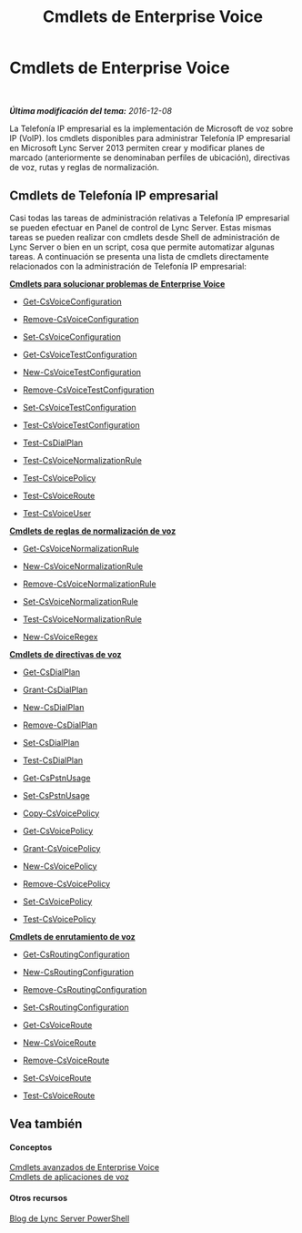 ﻿---
title: Cmdlets de Enterprise Voice
TOCTitle: Cmdlets de Enterprise Voice
ms:assetid: 7d7c6d94-3ead-4d99-95f7-c31b448ab9e2
ms:mtpsurl: https://technet.microsoft.com/es-es/library/Gg415658(v=OCS.15)
ms:contentKeyID: 48275799
ms.date: 01/07/2017
mtps_version: v=OCS.15
ms.translationtype: HT
---

# Cmdlets de Enterprise Voice

 

_**Última modificación del tema:** 2016-12-08_

La Telefonía IP empresarial es la implementación de Microsoft de voz sobre IP (VoIP). los cmdlets disponibles para administrar Telefonía IP empresarial en Microsoft Lync Server 2013 permiten crear y modificar planes de marcado (anteriormente se denominaban perfiles de ubicación), directivas de voz, rutas y reglas de normalización.

## Cmdlets de Telefonía IP empresarial

Casi todas las tareas de administración relativas a Telefonía IP empresarial se pueden efectuar en Panel de control de Lync Server. Estas mismas tareas se pueden realizar con cmdlets desde Shell de administración de Lync Server o bien en un script, cosa que permite automatizar algunas tareas. A continuación se presenta una lista de cmdlets directamente relacionados con la administración de Telefonía IP empresarial:

**[Cmdlets para solucionar problemas de Enterprise Voice](lync-server-2013-troubleshooting-enterprise-voice-cmdlets.md)**

  -   
    [Get-CsVoiceConfiguration](get-csvoiceconfiguration.md)

  -   
    [Remove-CsVoiceConfiguration](remove-csvoiceconfiguration.md)

  -   
    [Set-CsVoiceConfiguration](set-csvoiceconfiguration.md)

  -   
    [Get-CsVoiceTestConfiguration](get-csvoicetestconfiguration.md)

  -   
    [New-CsVoiceTestConfiguration](new-csvoicetestconfiguration.md)

  -   
    [Remove-CsVoiceTestConfiguration](remove-csvoicetestconfiguration.md)

  -   
    [Set-CsVoiceTestConfiguration](set-csvoicetestconfiguration.md)

  -   
    [Test-CsVoiceTestConfiguration](test-csvoicetestconfiguration.md)

  -   
    [Test-CsDialPlan](test-csdialplan.md)

  -   
    [Test-CsVoiceNormalizationRule](test-csvoicenormalizationrule.md)

  -   
    [Test-CsVoicePolicy](test-csvoicepolicy.md)

  -   
    [Test-CsVoiceRoute](test-csvoiceroute.md)

  -   
    [Test-CsVoiceUser](test-csvoiceuser.md)

**[Cmdlets de reglas de normalización de voz](lync-server-2013-voice-normalization-rules-cmdlets.md)**

  -   
    [Get-CsVoiceNormalizationRule](get-csvoicenormalizationrule.md)

  -   
    [New-CsVoiceNormalizationRule](new-csvoicenormalizationrule.md)

  -   
    [Remove-CsVoiceNormalizationRule](remove-csvoicenormalizationrule.md)

  -   
    [Set-CsVoiceNormalizationRule](set-csvoicenormalizationrule.md)

  -   
    [Test-CsVoiceNormalizationRule](test-csvoicenormalizationrule.md)

  -   
    [New-CsVoiceRegex](new-csvoiceregex.md)

**[Cmdlets de directivas de voz](lync-server-2013-voice-policy-cmdlets.md)**

  -   
    [Get-CsDialPlan](get-csdialplan.md)

  -   
    [Grant-CsDialPlan](grant-csdialplan.md)

  -   
    [New-CsDialPlan](new-csdialplan.md)

  -   
    [Remove-CsDialPlan](remove-csdialplan.md)

  -   
    [Set-CsDialPlan](set-csdialplan.md)

  -   
    [Test-CsDialPlan](test-csdialplan.md)

  -   
    [Get-CsPstnUsage](get-cspstnusage.md)

  -   
    [Set-CsPstnUsage](set-cspstnusage.md)

  -   
    [Copy-CsVoicePolicy](https://technet.microsoft.com/es-es/library/jj204663\(v=ocs.15\))

  -   
    [Get-CsVoicePolicy](get-csvoicepolicy.md)

  -   
    [Grant-CsVoicePolicy](grant-csvoicepolicy.md)

  -   
    [New-CsVoicePolicy](new-csvoicepolicy.md)

  -   
    [Remove-CsVoicePolicy](remove-csvoicepolicy.md)

  -   
    [Set-CsVoicePolicy](set-csvoicepolicy.md)

  -   
    [Test-CsVoicePolicy](test-csvoicepolicy.md)

**[Cmdlets de enrutamiento de voz](lync-server-2013-voice-routing-cmdlets.md)**

  -   
    [Get-CsRoutingConfiguration](get-csroutingconfiguration.md)

  -   
    [New-CsRoutingConfiguration](new-csroutingconfiguration.md)

  -   
    [Remove-CsRoutingConfiguration](remove-csroutingconfiguration.md)

  -   
    [Set-CsRoutingConfiguration](set-csroutingconfiguration.md)

  -   
    [Get-CsVoiceRoute](get-csvoiceroute.md)

  -   
    [New-CsVoiceRoute](new-csvoiceroute.md)

  -   
    [Remove-CsVoiceRoute](remove-csvoiceroute.md)

  -   
    [Set-CsVoiceRoute](set-csvoiceroute.md)

  -   
    [Test-CsVoiceRoute](test-csvoiceroute.md)

## Vea también

#### Conceptos

[Cmdlets avanzados de Enterprise Voice](lync-server-2013-advanced-enterprise-voice-cmdlets.md)  
[Cmdlets de aplicaciones de voz](lync-server-2013-voice-application-cmdlets.md)  

#### Otros recursos

[Blog de Lync Server PowerShell](http://go.microsoft.com/fwlink/?linkid=203150%26clcid=0xc0a)

